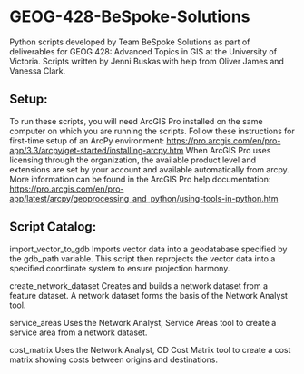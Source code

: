 # GEOG-428-BeSpoke-Solutions
Python scripts developed by Team BeSpoke Solutions as part of deliverables for GEOG 428: Advanced Topics in GIS at the University of Victoria. Scripts written by Jenni Buskas with help from Oliver James and Vanessa Clark.

## Setup:
To run these scripts, you will need ArcGIS Pro installed on the same computer on which you are running the scripts. Follow these instructions for first-time setup of an ArcPy environment: https://pro.arcgis.com/en/pro-app/3.3/arcpy/get-started/installing-arcpy.htm
When ArcGIS Pro uses licensing through the organization, the available product level and extensions are set by your account and available automatically from arcpy.
More information can be found in the ArcGIS Pro help documentation: https://pro.arcgis.com/en/pro-app/latest/arcpy/geoprocessing_and_python/using-tools-in-python.htm

## Script Catalog:
import_vector_to_gdb
Imports vector data into a geodatabase specified by the gdb_path variable. This script then reprojects the vector data into a specified coordinate system to ensure projection harmony.

create_network_dataset
Creates and builds a network dataset from a feature dataset. A network dataset forms the basis of the Network Analyst tool.

service_areas
Uses the Network Analyst, Service Areas tool to create a service area from a network dataset.

cost_matrix
Uses the Network Analyst, OD Cost Matrix tool to create a cost matrix showing costs between origins and destinations.
